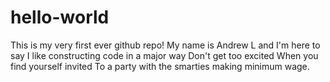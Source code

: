 # hello-world
This is my very first ever github repo!
My name is Andrew L and I'm here to say
I like constructing code in a major way
Don't get too excited
When you find yourself invited
To a party with the smarties making minimum wage.
